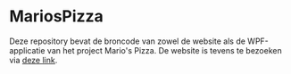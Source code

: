 # MariosPizza
Deze repository bevat de broncode van zowel de website als de WPF-applicatie van het project Mario's Pizza.
De website is tevens te bezoeken via [deze link](https://richardswinkels.nl/projects/mariospizza).

